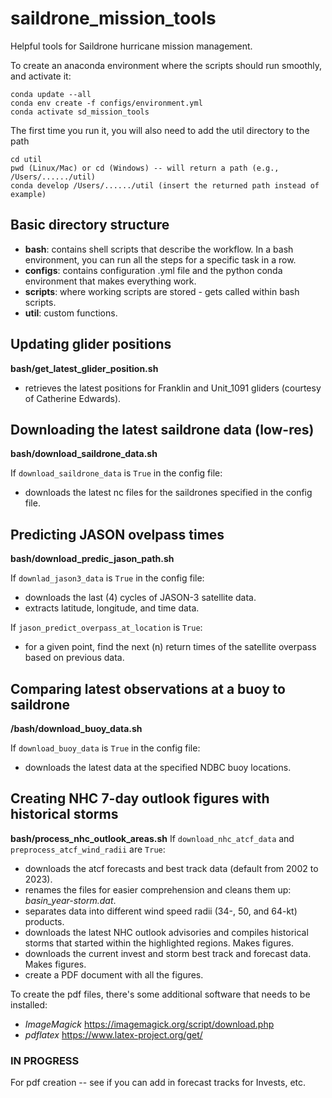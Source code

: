 # saildrone_mission_tools
Helpful tools for Saildrone hurricane mission management.

To create an anaconda environment where the scripts should run smoothly, and activate it:

```
conda update --all
conda env create -f configs/environment.yml
conda activate sd_mission_tools
```

The first time you run it, you will also need to add the util directory to the path
```
cd util
pwd (Linux/Mac) or cd (Windows) -- will return a path (e.g., /Users/....../util)
conda develop /Users/....../util (insert the returned path instead of example)
```

## Basic directory structure
- **bash**: contains shell scripts that describe the workflow. In a bash environment, you can run all the steps for a specific task in a row.
- **configs**: contains configuration .yml file and the python conda environment that makes everything work.
- **scripts**: where working scripts are stored - gets called within bash scripts.
- **util**: custom functions.


## Updating glider positions
**bash/get_latest_glider_position.sh**
- retrieves the latest positions for Franklin and Unit_1091 gliders (courtesy of Catherine Edwards).

## Downloading the latest saildrone data (low-res)
**bash/download_saildrone_data.sh**

If `download_saildrone_data` is `True` in the config file:
- downloads the latest nc files for the saildrones specified in the config file.

## Predicting JASON ovelpass times
**bash/download_predic_jason_path.sh**

If `downlad_jason3_data` is `True` in the config file:
- downloads the last (4) cycles of JASON-3 satellite data.
- extracts latitude, longitude, and time data.

If `jason_predict_overpass_at_location` is `True`:
- for a given point, find the next (n) return times of the satellite overpass based on previous data.


## Comparing latest observations at a buoy to saildrone
**/bash/download_buoy_data.sh**

If `download_buoy_data` is `True` in the config file:
- downloads the latest data at the specified NDBC buoy locations.


## Creating NHC 7-day outlook figures with historical storms
**bash/process_nhc_outlook_areas.sh**
If `download_nhc_atcf_data` and `preprocess_atcf_wind_radii` are `True`:
- downloads the atcf forecasts and best track data (default from 2002 to 2023).
- renames the files for easier comprehension and cleans them up: *basin_year-storm.dat*.
- separates data into different wind speed radii (34-, 50, and 64-kt) products.
- downloads the latest NHC outlook advisories and compiles historical storms that started within the highlighted regions. Makes figures.
- downloads the current invest and storm best track and forecast data. Makes figures.
- create a PDF document with all the figures.

To create the pdf files, there's some additional software that needs to be installed: 
- *ImageMagick* <https://imagemagick.org/script/download.php>
- *pdflatex* <https://www.latex-project.org/get/>


### IN PROGRESS
For pdf creation -- see if you can add in forecast tracks for Invests, etc.


